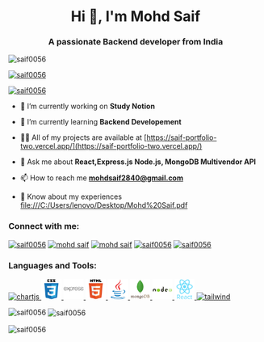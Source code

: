 <h1 align="center">Hi 👋, I'm Mohd Saif</h1>
<h3 align="center">A passionate Backend developer from India</h3>

<p align="left"> <img src="https://komarev.com/ghpvc/?username=saif0056&label=Profile%20views&color=0e75b6&style=flat" alt="saif0056" /> </p>

<p align="left"> <a href="https://github.com/ryo-ma/github-profile-trophy"><img src="https://github-profile-trophy.vercel.app/?username=saif0056" alt="saif0056" /></a> </p>

<p align="left"> <a href="https://twitter.com/saif0056" target="blank"><img src="https://img.shields.io/twitter/follow/saif0056?logo=twitter&style=for-the-badge" alt="saif0056" /></a> </p>

- 🔭 I’m currently working on **Study Notion**

- 🌱 I’m currently learning **Backend Developement**

- 👨‍💻 All of my projects are available at [https://saif-portfolio-two.vercel.app/](https://saif-portfolio-two.vercel.app/)

- 💬 Ask me about **React,Express.js Node.js, MongoDB Multivendor API**

- 📫 How to reach me **mohdsaif2840@gmail.com**

- 📄 Know about my experiences [file:///C:/Users/lenovo/Desktop/Mohd%20Saif.pdf](file:///C:/Users/lenovo/Desktop/Mohd%20Saif.pdf)

<h3 align="left">Connect with me:</h3>
<p align="left">
<a href="https://twitter.com/saif0056" target="blank"><img align="center" src="https://raw.githubusercontent.com/rahuldkjain/github-profile-readme-generator/master/src/images/icons/Social/twitter.svg" alt="saif0056" height="30" width="40" /></a>
<a href="https://linkedin.com/in/mohd saif" target="blank"><img align="center" src="https://raw.githubusercontent.com/rahuldkjain/github-profile-readme-generator/master/src/images/icons/Social/linked-in-alt.svg" alt="mohd saif" height="30" width="40" /></a>
<a href="https://fb.com/mohd saif" target="blank"><img align="center" src="https://raw.githubusercontent.com/rahuldkjain/github-profile-readme-generator/master/src/images/icons/Social/facebook.svg" alt="mohd saif" height="30" width="40" /></a>
<a href="https://instagram.com/saif0056" target="blank"><img align="center" src="https://raw.githubusercontent.com/rahuldkjain/github-profile-readme-generator/master/src/images/icons/Social/instagram.svg" alt="saif0056" height="30" width="40" /></a>
<a href="https://www.leetcode.com/saif0056" target="blank"><img align="center" src="https://raw.githubusercontent.com/rahuldkjain/github-profile-readme-generator/master/src/images/icons/Social/leet-code.svg" alt="saif0056" height="30" width="40" /></a>
</p>

<h3 align="left">Languages and Tools:</h3>
<p align="left"> <a href="https://www.chartjs.org" target="_blank" rel="noreferrer"> <img src="https://www.chartjs.org/media/logo-title.svg" alt="chartjs" width="40" height="40"/> </a> <a href="https://www.w3schools.com/css/" target="_blank" rel="noreferrer"> <img src="https://raw.githubusercontent.com/devicons/devicon/master/icons/css3/css3-original-wordmark.svg" alt="css3" width="40" height="40"/> </a> <a href="https://expressjs.com" target="_blank" rel="noreferrer"> <img src="https://raw.githubusercontent.com/devicons/devicon/master/icons/express/express-original-wordmark.svg" alt="express" width="40" height="40"/> </a> <a href="https://www.w3.org/html/" target="_blank" rel="noreferrer"> <img src="https://raw.githubusercontent.com/devicons/devicon/master/icons/html5/html5-original-wordmark.svg" alt="html5" width="40" height="40"/> </a> <a href="https://www.java.com" target="_blank" rel="noreferrer"> <img src="https://raw.githubusercontent.com/devicons/devicon/master/icons/java/java-original.svg" alt="java" width="40" height="40"/> </a> <a href="https://www.mongodb.com/" target="_blank" rel="noreferrer"> <img src="https://raw.githubusercontent.com/devicons/devicon/master/icons/mongodb/mongodb-original-wordmark.svg" alt="mongodb" width="40" height="40"/> </a> <a href="https://nodejs.org" target="_blank" rel="noreferrer"> <img src="https://raw.githubusercontent.com/devicons/devicon/master/icons/nodejs/nodejs-original-wordmark.svg" alt="nodejs" width="40" height="40"/> </a> <a href="https://reactjs.org/" target="_blank" rel="noreferrer"> <img src="https://raw.githubusercontent.com/devicons/devicon/master/icons/react/react-original-wordmark.svg" alt="react" width="40" height="40"/> </a> <a href="https://tailwindcss.com/" target="_blank" rel="noreferrer"> <img src="https://www.vectorlogo.zone/logos/tailwindcss/tailwindcss-icon.svg" alt="tailwind" width="40" height="40"/> </a> </p>

<p><img align="left" src="https://github-readme-stats.vercel.app/api/top-langs?username=saif0056&show_icons=true&locale=en&layout=compact" alt="saif0056" /></p>

<p>&nbsp;<img align="center" src="https://github-readme-stats.vercel.app/api?username=saif0056&show_icons=true&locale=en" alt="saif0056" /></p>

<p><img align="center" src="https://github-readme-streak-stats.herokuapp.com/?user=saif0056&" alt="saif0056" /></p>
